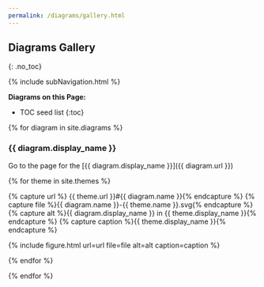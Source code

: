 ```yaml
---
permalink: /diagrams/gallery.html
---
```

## Diagrams Gallery
{: .no_toc}

{% include subNavigation.html %}

**Diagrams on this Page:**

* TOC seed list
{:toc}

{% for diagram in site.diagrams %}

### {{ diagram.display_name }}

Go to the page for the [{{ diagram.display_name }}]({{ diagram.url }})

<div class="image-gallery">

{% for theme in site.themes %}

{% capture url %} {{ theme.url }}#{{ diagram.name }}{% endcapture %}
{% capture file %}{{ diagram.name }}-{{ theme.name }}.svg{% endcapture %}
{% capture alt %}{{ diagram.display_name }} in {{ theme.display_name }}{% endcapture %}
{% capture caption %}{{ theme.display_name }}{% endcapture %}

{% include figure.html url=url file=file alt=alt caption=caption %}

{% endfor %}

</div>

{% endfor %}
